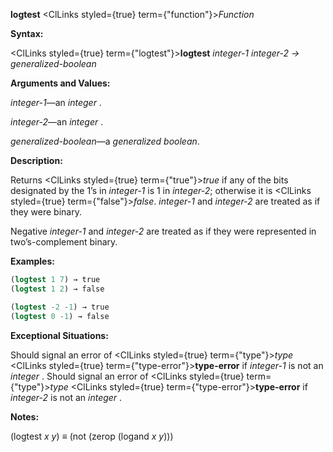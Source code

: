 **logtest** <ClLinks styled={true} term={"function"}><i>Function</i></ClLinks> 



**Syntax:** 



<ClLinks styled={true} term={"logtest"}><b>logtest</b></ClLinks> *integer-1 integer-2 → generalized-boolean* 



**Arguments and Values:** 



*integer-1*—an *integer* . 



*integer-2*—an *integer* . 



*generalized-boolean*—a *generalized boolean*. 



**Description:** 



Returns <ClLinks styled={true} term={"true"}><i>true</i></ClLinks> if any of the bits designated by the 1’s in *integer-1* is 1 in *integer-2*; otherwise it is <ClLinks styled={true} term={"false"}><i>false</i></ClLinks>. *integer-1* and *integer-2* are treated as if they were binary. 



Negative *integer-1* and *integer-2* are treated as if they were represented in two’s-complement binary. 

**Examples:**
```lisp
(logtest 1 7) → true 
(logtest 1 2) → false 

(logtest -2 -1) → true 
(logtest 0 -1) → false 
```
**Exceptional Situations:** 



Should signal an error of <ClLinks styled={true} term={"type"}><i>type</i></ClLinks> <ClLinks styled={true} term={"type-error"}><b>type-error</b></ClLinks> if *integer-1* is not an *integer* . Should signal an error of <ClLinks styled={true} term={"type"}><i>type</i></ClLinks> <ClLinks styled={true} term={"type-error"}><b>type-error</b></ClLinks> if *integer-2* is not an *integer* . 



**Notes:** 



(logtest *x y*) *≡* (not (zerop (logand *x y*))) 



